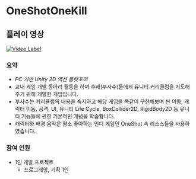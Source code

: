 # OneShotOneKill
## 플레이 영상
[![Video Label](http://img.youtube.com/vi/TNshMlzTF5E/0.jpg)](https://youtu.be/TNshMlzTF5E)
### **요약**

- *PC 기반 Unity 2D 액션 플랫포머*
- 교내 게임 개발 동아리 활동을 하며
후배(부사수)들에게 유니티 커리큘럼을 지도해주기 위해 개발한 게임입니다.
- 부사수는 커리큘럼의 내용을 숙지하고 해당 게임을 똑같이 구현해보며
씬 이동, 캐릭터 이동, 공격, UI, 유니티 Life Cycle, BoxCollider2D, RigidBody2D 등 유니티 기능들에 관한 기본적인 개념을 학습합니다.
- 캐릭터와 배경 음악은 평소 좋아하는 인디 게임인 OneShot 속 리소스들을 사용하였습니다.

### **참여 인원**

- 1인 개발 프로젝트
    - 프로그래밍, 기획 1인
